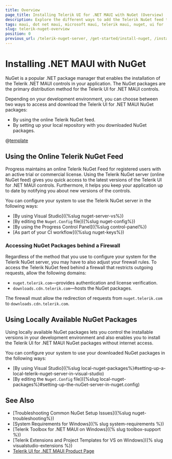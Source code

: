 ```yaml
---
title: Overview
page_title: Installing Telerik UI for .NET MAUI with NuGet (Overview)
description: Explore the different ways to add the Telerik NuGet feed to your system and start using NuGet packages to install the Telerik UI for .NET MAUI components.
tags: maui, dot net maui, microsoft maui, telerik maui, nuget, ui for .net maui controls
slug: telerik-nuget-overview
position: 0
previous_url: /telerik-nuget-server, /get-started/install-nuget, /installation/install-nuget, /get-started/windows/first-steps-nuget
---
```


# Installing .NET MAUI with NuGet

NuGet is a popular .NET package manager that enables the installation of the Telerik .NET MAUI controls in your application. The NuGet packages are the primary distribution method for the Telerik UI for .NET MAUI controls.

Depending on your development environment, you can choose between two ways to access and download the Telerik UI for .NET MAUI NuGet packages:

* By using the online Telerik NuGet feed.
* By setting up your local repository with you downloaded NuGet packages. 

@[template](/_contentTemplates/common/net-version.md#net-version)

## Using the Online Telerik NuGet Feed

Progress maintains an online Telerik NuGet Feed for registered users with an active trial or commercial license. Using the Telerik NuGet server (online NuGet feed) gives you quick access to the latest versions of the Telerik UI for .NET MAUI controls. Furthermore, it helps you keep your application up to date by notifying you about new versions of the controls. 

You can configure your system to use the Telerik NuGet server in the following ways:

  * [By using Visual Studio]({%slug nuget-server-vs%})
  * [By editing the `Nuget.Config` file]({%slug nuget-config%})
  * [By using the Progress Control Panel]({%slug control-panel%})
  * [As part of your CI workflow]({%slug nuget-keys%})

### Accessing NuGet Packages behind a Firewall

Regardless of the method that you use to configure your system for the Telerik NuGet server, you may have to also adjust your firewall rules. To access the Telerik NuGet feed behind a firewall that restricts outgoing requests, allow the following domains:

* `nuget.telerik.com`&mdash;provides authentication and license verification.
* `downloads.cdn.telerik.com`&mdash;hosts the NuGet packages.

The firewall must allow the redirection of requests from `nuget.telerik.com` to `downloads.cdn.telerik.com`.

## Using Locally Available NuGet Packages

Using locally available NuGet packages lets you control the installable versions in your development environment and also enables you to install the Telerik UI for .NET MAUI NuGet packages without internet access.

You can configure your system to use your downloaded NuGet packages in the following ways:

* [By using Visual Studio]({%slug local-nuget-packages%}#setting-up-a-local-telerik-nuget-server-in-visual-studio)
* [By editing the `Nuget.Config` file]({%slug local-nuget-packages%}#setting-up-the-nuGet-server-in-nuget.config)

## See Also

* [Troubleshooting Common NuGet Setup Issues]({%slug nuget-troubleshooting%})
* [System Requirements for Windows]({% slug system-requirements %})
* [Telerik Toolbox for .NET MAUI on Windows]({% slug toolbox-support %})
* [Telerik Extensions and Project Templates for VS on Windows]({% slug visualstudio-extensions %})
* <a href="https://www.telerik.com/maui-ui" target="_blank">Telerik UI for .NET MAUI Product Page</a>